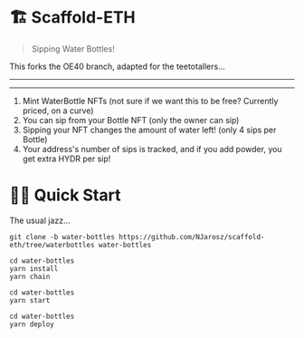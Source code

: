 # 🏗 Scaffold-ETH

> Sipping Water Bottles!

This forks the OE40 branch, adapted for the teetotallers...

---


---

1. Mint WaterBottle NFTs (not sure if we want this to be free? Currently priced, on a curve)
2. You can sip from your Bottle NFT (only the owner can sip)
3. Sipping your NFT changes the amount of water left! (only 4 sips per Bottle)
4. Your address's number of sips is tracked, and if you add powder, you get extra HYDR per sip!


# 🏄‍♂️ Quick Start

The usual jazz...

```
git clone -b water-bottles https://github.com/NJarosz/scaffold-eth/tree/waterbottles water-bottles
```

```
cd water-bottles
yarn install
yarn chain
```

```
cd water-bottles
yarn start
```

```
cd water-bottles
yarn deploy
```
